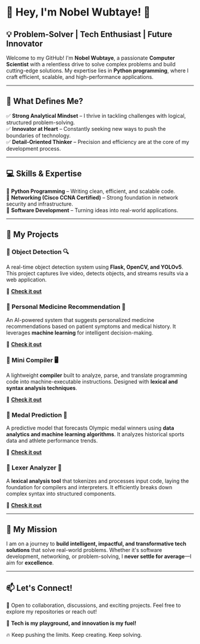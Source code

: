 # **👋 Hey, I'm Nobel Wubtaye!** 🚀  

## **💡 Problem-Solver | Tech Enthusiast | Future Innovator**  

Welcome to my GitHub! I'm **Nobel Wubtaye**, a passionate **Computer Scientist** with a relentless drive to solve complex problems and build cutting-edge solutions. My expertise lies in **Python programming**, where I craft efficient, scalable, and high-performance applications.  

---

## **🔹 What Defines Me?**  
✅ **Strong Analytical Mindset** – I thrive in tackling challenges with logical, structured problem-solving.  
✅ **Innovator at Heart** – Constantly seeking new ways to push the boundaries of technology.  
✅ **Detail-Oriented Thinker** – Precision and efficiency are at the core of my development process.  

---

## **💻 Skills & Expertise**  
🚀 **Python Programming** – Writing clean, efficient, and scalable code.  
🚀 **Networking (Cisco CCNA Certified)** – Strong foundation in network security and infrastructure.  
🚀 **Software Development** – Turning ideas into real-world applications.  

---

## **🚀 My Projects**  

### **📌 Object Detection** 🔍  
A real-time object detection system using **Flask, OpenCV, and YOLOv5**. This project captures live video, detects objects, and streams results via a web application.  

🔗 **[Check it out](#)**  

### **📌 Personal Medicine Recommendation** 💊  
An AI-powered system that suggests personalized medicine recommendations based on patient symptoms and medical history. It leverages **machine learning** for intelligent decision-making.  

🔗 **[Check it out](#)**  

### **📌 Mini Compiler** 🖥️  
A lightweight **compiler** built to analyze, parse, and translate programming code into machine-executable instructions. Designed with **lexical and syntax analysis techniques**.  

🔗 **[Check it out](https://github.com/Noba21/mini-compiler.git)**  

### **📌 Medal Prediction** 🏅  
A predictive model that forecasts Olympic medal winners using **data analytics and machine learning algorithms**. It analyzes historical sports data and athlete performance trends.  

🔗 **[Check it out](#)**  

### **📌 Lexer Analyzer** 📜  
A **lexical analysis tool** that tokenizes and processes input code, laying the foundation for compilers and interpreters. It efficiently breaks down complex syntax into structured components.  

🔗 **[Check it out](#)**  

---

## **📌 My Mission**  
I am on a journey to **build intelligent, impactful, and transformative tech solutions** that solve real-world problems. Whether it's software development, networking, or problem-solving, I **never settle for average**—I aim for **excellence**.  

---

## **📫 Let's Connect!**  
💬 Open to collaboration, discussions, and exciting projects. Feel free to explore my repositories or reach out!  

🚀 **Tech is my playground, and innovation is my fuel!**  

🔥 Keep pushing the limits. Keep creating. Keep solving.  
